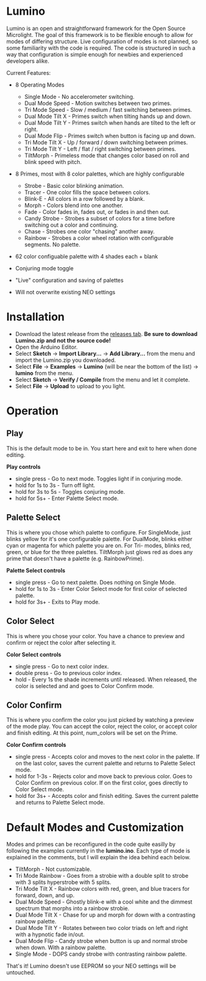 # Lumino

Lumino is an open and straightforward framework for the Open Source Microlight. The goal of this framework is to be flexible enough to allow for modes of differing structure. Live configuration of modes is not planned, so some familiarity with the code is required. The code is structured in such a way that configuration is simple enough for newbies and experienced developers alike.

Current Features:
* 8 Operating Modes
  * Single Mode - No accelerometer switching.
  * Dual Mode Speed - Motion switches between two primes.
  * Tri Mode Speed - Slow / medium / fast switching between primes.
  * Dual Mode Tilt X - Primes switch when tilting hands up and down.
  * Dual Mode Tilt Y - Primes switch when hands are tilted to the left or right.
  * Dual Mode Flip - Primes switch when button is facing up and down.
  * Tri Mode Tilt X - Up / forward / down switching between primes.
  * Tri Mode Tilt Y - Left / flat / right switching between primes.
  * TiltMorph - Primeless mode that changes color based on roll and blink speed with pitch.

* 8 Primes, most with 8 color palettes, which are highly configurable
  * Strobe - Basic color blinking animation.
  * Tracer - One color fills the space between colors.
  * Blink-E - All colors in a row followed by a blank.
  * Morph - Colors blend into one another.
  * Fade - Color fades in, fades out, or fades in and then out.
  * Candy Strobe - Strobes a subset of colors for a time before switching out a color and continuing.
  * Chase - Strobes one color "chasing" another away.
  * Rainbow - Strobes a color wheel rotation with configurable segments. No palette.

* 62 color configuable palette with 4 shades each + blank
* Conjuring mode toggle
* "Live" configuration and saving of palettes
* Will not overwrite existing NEO settings


# Installation

* Download the latest release from the [releases tab](http://github.com/iterati/lumino/releases/). **Be sure to download Lumino.zip and not the source code!**
* Open the Arduino Editor.
* Select **Sketch** -> **Import Library...** -> **Add Library...** from the menu and import the Lumino.zip you downloaded.
* Select **File** -> **Examples** -> **Lumino** (will be near the bottom of the list) -> **lumino** from the menu.
* Select **Sketch** -> **Verify / Compile** from the menu and let it complete.
* Select **File** -> **Upload** to upload to you light.


# Operation

## Play
This is the default mode to be in. You start here and exit to here when done editing.

**Play controls**
* single press - Go to next mode. Toggles light if in conjuring mode.
* hold for 1s to 3s - Turn off light.
* hold for 3s to 5s - Toggles conjuring mode.
* hold for 5s+ - Enter Palette Select mode.

## Palette Select
This is where you chose which palette to configure. For SingleMode, just blinks yellow for it's one configurable palette. For DualMode, blinks either cyan or magenta for which palette you are on. For Tri- modes, blinks red, green, or blue for the three palettes. TiltMorph just glows red as does any prime that doesn't have a palette (e.g. RainbowPrime).

**Palette Select controls**
* single press - Go to next palette. Does nothing on Single Mode.
* hold for 1s to 3s - Enter Color Select mode for first color of selected palette.
* hold for 3s+ - Exits to Play mode.

## Color Select
This is where you chose your color. You have a chance to preview and confirm or reject the color after selecting it.

**Color Select controls**
* single press - Go to next color index.
* double press - Go to previous color index.
* hold - Every 1s the shade increments until released. When released, the color is selected and and goes to Color Confirm mode.

## Color Confirm
This is where you confirm the color you just picked by watching a preview of the mode play. You can accept the color, reject the color, or accept color and finish editing. At this point, num_colors will be set on the Prime.

**Color Confirm controls**
* single press - Accepts color and moves to the next color in the palette. If on the last color, saves the current palette and returns to Palette Select mode.
* hold for 1-3s - Rejects color and move back to previous color. Goes to Color Confirm on previous color. If on the first color, goes directly to Color Select mode.
* hold for 3s+ - Accepts color and finish editing. Saves the current palette and returns to Palette Select mode.


# Default Modes and Customization

Modes and primes can be reconfigured in the code quite easilly by following the examples currently in the **lumino.ino**. Each type of mode is explained in the comments, but I will explain the idea behind each below.

* TiltMorph - Not customizable.
* Tri Mode Rainbow - Goes from a strobie with a double split to strobe with 3 splits hyperstrobe with 5 splits.
* Tri Mode Tilt X - Rainbow colors with red, green, and blue tracers for forward, down, and up.
* Dual Mode Speed - Ghostly blink-e with a cool white and the dimmest spectrum that morphs into a rainbow strobie.
* Dual Mode Tilt X - Chase for up and morph for down with a contrasting rainbow palette.
* Dual Mode Tilt Y - Rotates between two color triads on left and right with a hypnotic fade in/out.
* Dual Mode Flip - Candy strobe when button is up and normal strobe when down. With a rainbow palette.
* Single Mode - DOPS candy strobe with contrasting rainbow palette.


That's it! Lumino doesn't use EEPROM so your NEO settings will be untouched.
